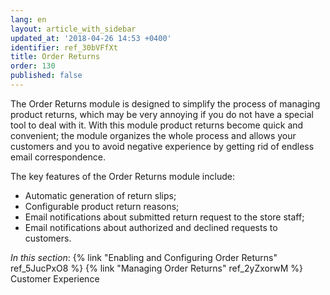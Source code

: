 ```yaml
---
lang: en
layout: article_with_sidebar
updated_at: '2018-04-26 14:53 +0400'
identifier: ref_30bVFfXt
title: Order Returns
order: 130
published: false
---
```

The Order Returns module is designed to simplify the process of managing product returns, which may be very annoying if you do not have a special tool to deal with it. With this module product returns become quick and convenient; the module organizes the whole process and allows your customers and you to avoid negative experience by getting rid of endless email correspondence.

The key features of the Order Returns module include:

* Automatic generation of return slips;
* Configurable product return reasons;
* Email notifications about submitted return request to the store staff;
* Email notifications about authorized and declined requests to customers.

_In this section_:
{% link "Enabling and Configuring Order Returns" ref_5JucPxO8 %}
{% link "Managing Order Returns" ref_2yZxorwM %}
Customer Experience
